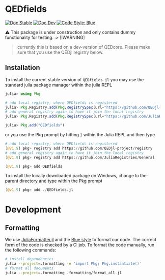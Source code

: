 # QEDfields

[![Doc Stable](https://img.shields.io/badge/docs-stable-blue.svg)](https://qedjl-project.github.io/QEDfields.jl/main)
[![Doc Dev](https://img.shields.io/badge/docs-dev-blue.svg)](https://qedjl-project.github.io/QEDfields.jl/dev)
[![Code Style: Blue](https://img.shields.io/badge/code%20style-blue-4495d1.svg)](https://github.com/invenia/BlueStyle)

:warning: This package is under construction and only contains dummy functionality for testing.
:> [!WARNING]

> currently this is based on a dev-version of QEDcore. Please make sure that you use the
> QEDjl registry below.

## Installation

To install the current stable version of `QEDfields.jl` you may use the standard julia package manager within the julia REPL

```julia
julia> using Pkg

# add local registry, where QEDfields is registered
julia> Pkg.Registry.add(Pkg.RegistrySpec(url="https://github.com/QEDjl-project/registry"))
# add general registry again to have it join the local registry
julia> Pkg.Registry.add(Pkg.RegistrySpec(url="https://github.com/JuliaRegistries/General"))

julia> Pkg.add("QEDfields")
```

or you use the Pkg prompt by hitting `]` within the Julia REPL and then type

```julia
# add local registry, where QEDfields is registered
(@v1.9) pkg> registry add https://github.com/QEDjl-project/registry
# add general registry again to have it join the local registry
(@v1.9) pkg> registry add https://github.com/JuliaRegistries/General

(@v1.9) pkg> add QEDfields
```

To install the locally downloaded package on Windows, change to the parent directory and type within the Pkg prompt

```julia
(@v1.9) pkg> add ./QEDfields.jl
```

# Development

## Formatting

We use [JuliaFormatter.jl](https://domluna.github.io/JuliaFormatter.jl/dev/) and the [Blue style](https://github.com/invenia/BlueStyle) to format our code. The correct form of the code is checked by a CI job. To format the code manually, run the following commands:

```bash
# install dependencies
julia --project=.formatting -e 'import Pkg; Pkg.instantiate()'
# format all documents
julia --project=.formatting .formatting/format_all.jl
```

